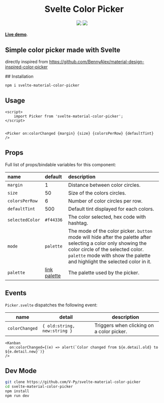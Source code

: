 <h1 align="center">
  <br>&ensp;Svelte Color Picker
</h1>

<h4 align="center">
<a href="https://www.npmjs.com/package/svelte-material-color-picker"><img src="https://img.shields.io/npm/v/svelte-material-color-picker.svg"/></a>
<a href="https://opensource.org/licenses/MIT"><img src="https://img.shields.io/badge/License-MIT-blue.svg"/></a>
<!-- TODO POST IT ON MADE WITH SVELTE -->
<!-- <a href="https://madewithsvelte.com/p/svelte-tags-input/shield-link"><img src="https://madewithsvelte.com/storage/repo-shields/2151-shield.svg"/></a> -->
</h4>

<div class="hide-in-docs">

**[Live demo](https://kanban-demo.vercel.app/picker)**.

</div>

## Simple color picker made with Svelte
directly inspired from https://github.com/BennyAlex/material-design-inspired-color-picker 
<!-- TODO : ILLUTRATION IMG -->
<slot />
## Installation

```sh
npm i svelte-material-color-picker
```

## Usage

```svelte
<script>
    import Picker from 'svelte-material-color-picker';
</script>


<Picker on:colorChanged {margin} {size} {colorsPerRow} {defaultTint} />

```

## Props
Full list of props/bindable variables for this component:

<div class="table">

<!-- prettier-ignore -->
| name             | default                                                    | description                                                                                                                                                                                    |
| :--------------- | :--------------------------------------------------------- | :--------------------------------------------------------------------------------------------------------------------------------------------------------------------------------------------- |
| `margin`        | 1 | Distance between color circles. |
| `size`   | 50  | Size of the colors circles.|
| `colorsPerRow`      | 6 | Number of color circles per row.|
| `defaultTint`  | 500 | Default tint displayed for each colors.|
| `selectedColor` | `#f44336` | The color selected, hex code with hashtag. |
| `mode` | `palette` | The mode of the color picker. `button` mode will hide after the palette after selecting a color only showing the color circle of the selected color. `palette` mode with show the palette and highlight the selected color in it. |
| `palette`      | <a href="">link palette</a> | The palette used by the picker.|

</div>

## Events
`Picker.svelte` dispatches the following event:

| name        | detail                                                                              | description                                                                                                                         |
| ----------- | ----------------------------------------------------------------------------------- | ----------------------------------------------------------------------------------------------------------------------------------- |
| `colorChanged`       | `{ old:string, new:string }`                                                                | Triggers when clicking on a color picker.                                                                                           |

```svelte
<Kanban
  on:colorChanged={(e) => alert(`Color changed from ${e.detail.old} to ${e.detail.new}`)}
/>
```

## Dev Mode

```sh
git clone https://github.com/V-Py/svelte-material-color-picker
cd svelte-material-color-picker
npm install
npm run dev
```